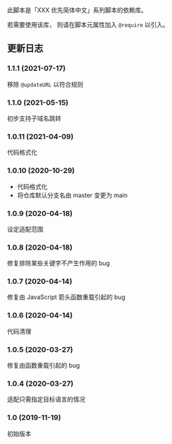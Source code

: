 此脚本是「XXX 优先简体中文」系列脚本的依赖库。

若需要使用该库， 则请在脚本元属性加入 `@require` 以引入。

## 更新日志

### 1.1.1 (2021-07-17)

移除 `@updateURL` 以符合规则

### 1.1.0 (2021-05-15)

初步支持子域名跳转

### 1.0.11 (2021-04-09)

代码格式化

### 1.0.10 (2020-10-29)

- 代码格式化
- 将仓库默认分支名由 master 变更为 main

### 1.0.9 (2020-04-18)

设定适配范围

### 1.0.8 (2020-04-18)

修复排除某些关键字不产生作用的 bug

### 1.0.7 (2020-04-14)

修复由 JavaScript 箭头函数重载引起的 bug

### 1.0.6 (2020-04-14)

代码清理

### 1.0.5 (2020-03-27)

修复由函数重载引起的 bug

### 1.0.4 (2020-03-27)

适配只需指定目标语言的情况

### 1.0 (2019-11-19)

初始版本